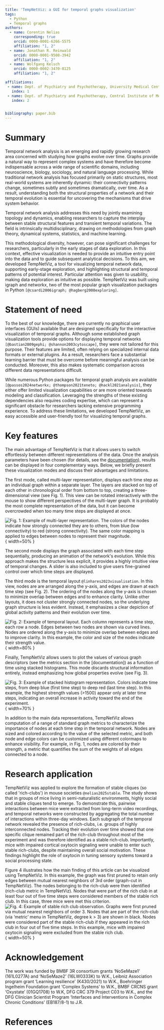 ```yaml
---
title: 'TempNetViz: a GUI for temporal graphs visualization'
tags:
  - Python
  - Temporal graphs
authors:
  - name: Corentin Nelias
    corresponding: true
    orcid: 0000-0001-6266-5575
    affiliation: "1, 2"
  - name: Jonathan R. Reinwald
    orcid: 0000-0001-9508-3942
    affiliation: "1, 2"
  - name: Wolfgang Kelsch
    orcid: 0000-0002-3470-8125
    affiliation: "1, 2"

affiliations:
 - name: Dept. of Psychiatry and Psychotherapy, University Medical Center Mainz, Johannes-Gutenberg University, Untere Zahlbacher Strasse 8, 55131 Mainz, Germany
   index: 1
 - name: Dept. of Psychiatry and Psychotherapy, Central Institute of Mental Health, Medical Faculty Mannheim, Heidelberg University, Square J5, 68159 Mannheim, Germany
   index: 2


bibliography: paper.bib
---
```


# Summary
Temporal network analysis is an emerging and rapidly growing research area concerned with studying how graphs evolve over time. 
Graphs provide a natural way to represent complex systems and have therefore become indispensable across a wide range of scientific domains, including neuroscience, biology, sociology, and natural language processing. 
While traditional network analysis has focused primarily on static structures, most real-world systems are inherently dynamic: their connectivity patterns change, sometimes subtly and sometimes dramatically, over time. 
As a result, understanding both the structural properties of a network and their temporal evolution is essential for uncovering the mechanisms that drive system behavior.

Temporal network analysis addresses this need by jointly examining topology and dynamics, enabling researchers to capture the interplay between stable structural features and transient temporal variations. 
The field is intrinsically multidisciplinary, drawing on methodologies from graph theory, dynamical systems, statistics, and machine learning. 

This methodological diversity, however, can pose significant challenges for researchers, particularly in the early stages of data exploration.
In this context, effective visualization is needed to provide an intuitive entry point into the data and to guide subsequent analytical decisions. 
To this aim, we developed TempNetViz, a tool for visualizing temporal network data, supporting early-stage exploration, and highlighting structural and temporal patterns of potential interest. 
Particular attention was given to usability, making data exploration as intuitive as possible.
TempNetViz was built using igraph and networkx, two of the most popular graph visualization packages in Python `[@csardi2006igraph; @hagberg2008exploring]`.

# Statement of need
To the best of our knowledge, there are currently no graphical user interfaces (GUIs) available that are designed specifically for the interactive visualization of temporal graphs. 
Although some established graph visualization tools provide options for displaying temporal networks `[@bastian2009gephi; @shannon2003cytoscape]`, they were not tailored for this purpose. 
Their features are limited, often relying on specialized internal data formats or external plugins. 
As a result, researchers face a substantial learning barrier that must be overcome before meaningful analysis can be conducted. Moreover, this also makes systematic comparison across different data representations difficult.

While numerous Python packages for temporal graph analysis are available `[@passos2024networkx; @thompson2021teneto; @hackl2021analysis]`, they either offer limited visualization capabilities or are more oriented towards modeling and classification. 
Leveraging the strengths of these existing dependencies also requires coding expertise, which can represent a significant obstacle for researchers lacking extensive programming experience. 
To address these limitations, we developed TempNetViz, an easy accessible and user-friendly tool for visualizing temporal graphs.

# Key features
The main advantage of TempNetViz is that it allows users to switch effortlessly between different representations of the data. Once the analysis parameters have been chosen (for details, see the [documentation](https://cnelias.github.io/TempNetVizDocs.github.io/)), results can be displayed in four complementary ways. Below, we briefly present these visualization modes and discuss their advantages and limitations.

The first mode, called multi-layer representation, displays each time step as an individual graph within a separate layer. The layers are stacked on top of each other in chronological order from bottom to top, creating a three-dimensional view (see Fig. 1). 
This view can be rotated interactively with the mouse to show different perspectives of the multi-layer graph. It is probably the most complete representation of the data, but it can become overcrowded when too many time steps are displayed at once.

![Fig. 1: Example of multi-layer representation. The colors of the nodes indicate how strongly connected they are to others, from blue (low connectivity) to red (strong connectivity). The same color mapping is applied to edges between nodes to represent their magnitude.](3D_view.png){ width=50% }

The second mode displays the graph associated with each time step sequentially, producing an animation of the network's evolution. While this approach makes the structure less explicit, it provides a highly intuitive view of temporal changes. A slider is also included to give users fine-grained control over which time steps are displayed. 

The third mode is the temporal layout `@linhares2023visualisation`. In this view, nodes are are arranged along the y-axis, and edges are drawn at each time step (see Fig. 2). The ordering of the nodes along the y-axis is chosen to minimize overlap between edges and to enhance clarity. Unlike other layouts, it does not cluster strongly connected nodes, so the underlying graph structure is less evident. Instead, it emphasizes a clear depiction of global activity patterns and their evolution over time.

![Fig. 2: Example of temporal layout. Each column represents a time step, each row a node. Edges between two nodes are shown via curved lines. Nodes are ordered along the y-axis to minimize overlap between edges and to improve clarity. In this example, the color and size of the nodes indicate their strength value.](temporal_layout.png){ width=80% }

Finally, TempNetViz allows users to plot the values of various graph descriptors (see the metrics section in the [documentation]) as a function of time using stacked histograms. This mode discards structural information entirely, instead emphasizing how global properties evolve (see Fig. 3).

![Fig. 3: Example of stacked histogram representation. Colors indicate time steps, from deep blue (first time step) to deep red (last time step). In this example, the highest strength values (>1500) appear only at later time steps, indicating an overall increase in activity toward the end of the experiment.](histo_view.png){ width=70% }

In addition to the main data representations, TempNetViz allows computation of a range of standard graph metrics to characterize the importance of nodes at each time step in the temporal network. Nodes are sized and colored according to the value of the selected metric, and both node and edge colors can be customized using different colormaps to enhance visibility. For example, in Fig. 1, nodes are colored by their strength, a metric that quantifies the sum of the weights of all edges connected to a node.

# Research application
TempNetViz was applied to explore the formation of stable cliques (so called 'rich-clubs') in mouse societies `@nelias2025stable`. The study shows that in groups of mice living in semi-naturalistic environments, highly social and stable cliques tend to emerge. To demonstrate this, pairwise interactions between mice were extracted from long-term video recordings, and temporal networks were constructed by aggregating the total number of interactions within three-day windows. Each subgraph of the temporal network revealed the presence of rich-clubs, i.e. groups of highly interconnected nodes. Tracking their evolution over time showed that one specific clique remained part of the rich-club throughout most of the experiment and was therefore identified as a stable rich-club. Importantly, mice with impaired cortical oxytocin signaling were unable to enter such stable rich-clubs, despite maintaining overall social motivation. These findings highlight the role of oxytocin in tuning sensory systems toward a social processing state.

Figure 4 illustrates how the main finding of this article can be visualized using TempNetViz. In this example, the graph was first pruned to retain only edges between mutual nearest neighbors of 3rd order (graph-cut in TempNetViz). The nodes belonging to the rich-club were then identified (rich-club metric in TempNetViz). Nodes that were part of the rich club in at least four out of five time steps were considered members of the stable rich club. In this case, three mice were met this criterion.
![Fig. 4: Example of stable rich club observation. Graphs were first pruned via mutual nearest neighbors of order 3. Nodes that are part of the rich-club (via ‘metric’ menu in TempNetViz, degree k > 3) are shown in black. Nodes were considered part of the stable rich-club if they appeared in the rich club in four out of five time steps. In this example, mice with impaired oxytocin signaling were excluded from the stable rich club.](src_example.png){ width=50% }


# Acknowledgement
The work was funded by BMBF 3R consortium grants ‘NoSeMaze1’ (161L0277A) and ‘NoSeMaze2’ (16LW0333K) to W.K., Leibniz Association program grant ‘Learning resilience’ (K430/2021) to W.K., Boehringer Ingelheim Foundation grant ‘Complex Systems’ to W.K., BMBF CRCNS grant ‘Oxystate’ (01GQ1708) to W.K, DFG CRC 379 Project C03 to W.K., 
and the DFG Clinician Scientist Program ‘Interfaces and Interventions in Complex Chronic Conditions’ (EB187/8-1) to J.R.

# References
